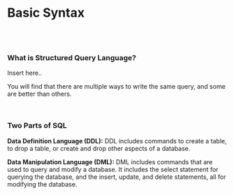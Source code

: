 # Basic Syntax

<br>
<br>

### What is Structured Query Language?

Insert here..

You will find that there are multiple ways to write the same query, and some are better than others.

<br>

### Two Parts of SQL

**Data Definition Language (DDL):** DDL includes commands to create a table, to drop a table, or create and drop other aspects of a database.

**Data Manipulation Language (DML):** DML includes commands that are used to query and modify a database. It includes the select statement for querying the database, and the insert, update, and  delete statements, all for modifying the database.
